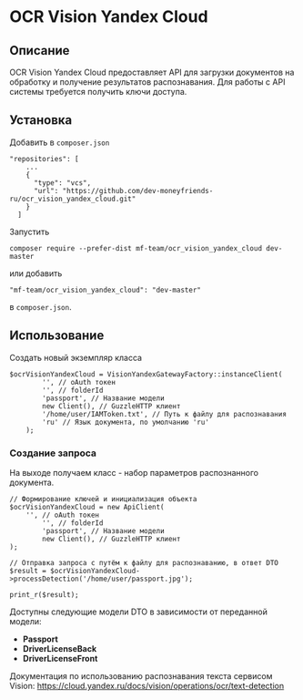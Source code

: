 # OCR Vision Yandex Cloud

## Описание

OCR Vision Yandex Cloud предоставляет API для загрузки документов на обработку и получение результатов распознавания.
Для работы с API системы требуется получить ключи доступа.

## Установка

Добавить в `composer.json`

```
"repositories": [
    ...
    {
      "type": "vcs",
      "url": "https://github.com/dev-moneyfriends-ru/ocr_vision_yandex_cloud.git"
    }
  ]
```

Запустить

```
composer require --prefer-dist mf-team/ocr_vision_yandex_cloud dev-master
```

или добавить

```
"mf-team/ocr_vision_yandex_cloud": "dev-master"
```

в `composer.json`.

## Использование

Создать новый экземпляр класса

```injectablephp
$ocrVisionYandexCloud = VisionYandexGatewayFactory::instanceClient(
        '', // oAuth токен
        '', // folderId
        'passport', // Название модели
        new Client(), // GuzzleHTTP клиент
        '/home/user/IAMToken.txt', // Путь к файлу для распознавания
        'ru' // Язык документа, по умолчанию 'ru'
    );
```

### Создание запроса

На выходе получаем класс - набор параметров распознанного документа.

```injectablephp
// Формирование ключей и инициализация объекта
$ocrVisionYandexCloud = new ApiClient(
    '', // oAuth токен
        '', // folderId
        'passport', // Название модели
        new Client(), // GuzzleHTTP клиент
);

// Отправка запроса с путём к файлу для распознаванию, в ответ DTO
$result = $ocrVisionYandexCloud->processDetection('/home/user/passport.jpg');

print_r($result);
```

Доступны следующие модели DTO в зависимости от переданной модели:
- **Passport**
- **DriverLicenseBack**
- **DriverLicenseFront**


Документация по использованию распознавания текста сервисом Vision: 
https://cloud.yandex.ru/docs/vision/operations/ocr/text-detection